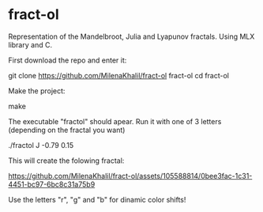 # fract-ol
Representation of the Mandelbroot, Julia and Lyapunov fractals. Using MLX library and C.

First download the repo and enter it:

git clone https://github.com/MilenaKhalil/fract-ol fract-ol
cd fract-ol

Make the project:

make

The executable "fractol" should apear. Run it with one of 3 letters (depending on the fractal you want)

./fractol J -0.79 0.15

This will create the folowing fractal:

https://github.com/MilenaKhalil/fract-ol/assets/105588814/0bee3fac-1c31-4451-bc97-6bc8c31a75b9

Use the letters "r", "g" and "b" for dinamic color shifts! 
